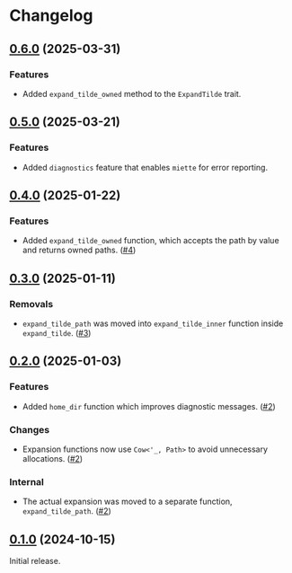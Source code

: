 # Changelog

<!-- changelogging: start -->

## [0.6.0](https://github.com/nekitdev/expand-tilde/tree/v0.6.0) (2025-03-31)

### Features

- Added `expand_tilde_owned` method to the `ExpandTilde` trait.

## [0.5.0](https://github.com/nekitdev/expand-tilde/tree/v0.5.0) (2025-03-21)

### Features

- Added `diagnostics` feature that enables `miette` for error reporting.

## [0.4.0](https://github.com/nekitdev/expand-tilde/tree/v0.4.0) (2025-01-22)

### Features

- Added `expand_tilde_owned` function, which accepts the path by value and returns owned paths.
  ([#4](https://github.com/nekitdev/expand-tilde/pull/4))

## [0.3.0](https://github.com/nekitdev/expand-tilde/tree/v0.3.0) (2025-01-11)

### Removals

- `expand_tilde_path` was moved into `expand_tilde_inner` function inside `expand_tilde`.
  ([#3](https://github.com/nekitdev/expand-tilde/pull/3))

## [0.2.0](https://github.com/nekitdev/expand-tilde/tree/v0.2.0) (2025-01-03)

### Features

- Added `home_dir` function which improves diagnostic messages.
  ([#2](https://github.com/nekitdev/expand-tilde/pull/2))

### Changes

- Expansion functions now use `Cow<'_, Path>` to avoid unnecessary allocations.
  ([#2](https://github.com/nekitdev/expand-tilde/pull/2))

### Internal

- The actual expansion was moved to a separate function, `expand_tilde_path`.
  ([#2](https://github.com/nekitdev/expand-tilde/pull/2))

## [0.1.0](https://github.com/nekitdev/expand-tilde/tree/v0.1.0) (2024-10-15)

Initial release.
